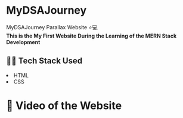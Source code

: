 # MyDSAJourney
MyDSAJourney Parallax Website ⭐💻 <br>
<b>This is the My First Website During the Learning of the MERN Stack Development</b>

## 👨‍💻 Tech Stack Used
<li>HTML</li>
<li>CSS</li>


# 🎥 Video of the Website

